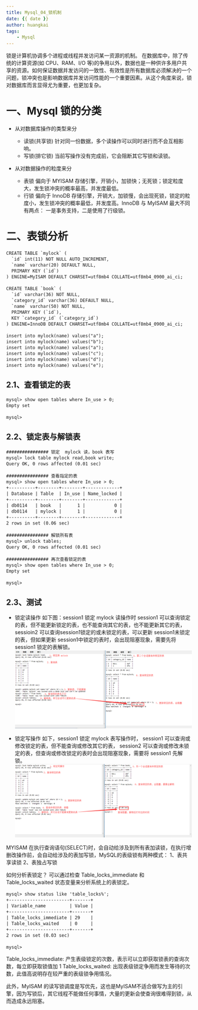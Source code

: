 ```yaml
---
title: Mysql_04_锁机制
date: {{ date }}
author: huangkai
tags:
    - Mysql
---
```


锁是计算机协调多个进程或线程并发访问某一资源的机制。
在数据库中，除了传统的计算资源(如 CPU、RAM、I/O 等)的争用以外，数据也是一种供许多用户共享的资源。如何保证数据并发访问的一致性、有效性是所有数据库必须解决的一个问题，锁冲突也是影响数据库并发访问性能的一个重要因素。从这个角度来说，锁对数据库而言显得尤为重要，也更加复杂。

# 一、Mysql 锁的分类 #

- 从对数据库操作的类型来分
	-	读锁(共享锁)
针对同一份数据，多个读操作可以同时进行而不会互相影响。
	-	写锁(排它锁)
当前写操作没有完成前，它会阻断其它写锁和读锁。

- 从对数据操作的粒度来分
	- 表锁
偏向于 MYISAM 存储引擎，开销小，加锁快；无死锁；锁定粒度大，发生锁冲突的概率最高，并发度最低。
	- 行锁
偏向于 InnoDB 存储引擎，开销大，加锁慢，会出现死锁，锁定的粒度小，发生锁冲突的概率最低，并发度高。InnoDB 与 MyISAM 最大不同有两点： 一是事务支持，二是使用了行级锁。

# 二、表锁分析 #

```
CREATE TABLE `mylock` (
  `id` int(11) NOT NULL AUTO_INCREMENT,
  `name` varchar(20) DEFAULT NULL,
  PRIMARY KEY (`id`)
) ENGINE=MyISAM DEFAULT CHARSET=utf8mb4 COLLATE=utf8mb4_0900_ai_ci;

CREATE TABLE `book` (
  `id` varchar(36) NOT NULL,
  `category_id` varchar(36) DEFAULT NULL,
  `name` varchar(50) NOT NULL,
  PRIMARY KEY (`id`),
  KEY `category_id` (`category_id`)
) ENGINE=InnoDB DEFAULT CHARSET=utf8mb4 COLLATE=utf8mb4_0900_ai_ci;

insert into mylock(name) values("a");
insert into mylock(name) values("b");
insert into mylock(name) values("a");
insert into mylock(name) values("c");
insert into mylock(name) values("d");
insert into mylock(name) values("e");

```
## 2.1、查看锁定的表 ##
```
mysql> show open tables where In_use > 0;
Empty set

mysql> 
```
## 2.2、锁定表与解锁表 ##
```
################ 锁定  mylock 读，book 表写
mysql> lock table mylock read,book write;
Query OK, 0 rows affected (0.01 sec)

################ 查看指定的表
mysql> show open tables where In_use > 0;
+----------+--------+--------+-------------+
| Database | Table  | In_use | Name_locked |
+----------+--------+--------+-------------+
| db0114   | book   |      1 |           0 |
| db0114   | mylock |      1 |           0 |
+----------+--------+--------+-------------+
2 rows in set (0.06 sec)

################ 解锁所有表
mysql> unlock tables; 
Query OK, 0 rows affected (0.01 sec)

################ 再次查看锁定的表
mysql> show open tables where In_use > 0;
Empty set

mysql> 
```

## 2.3、测试 ##

- 锁定读操作
如下图：session1 锁定 mylock 读操作时  session1 可以查询锁定的表，但不能更新锁定的表，也不能查询其它的表，也不能更新其它的表，sessioin2 可以查询session1锁定的或未锁定的表，可以更新 session1未锁定的表，但如果更新 session1中锁定的表时，会出现阻塞现象，需要先将session1 锁定的表解锁。
![](https://raw.githubusercontent.com/huankai/blog-resources/master/photos/Mysql/mysql_33.png)

- 锁定写操作
如下，session1 锁定 mylock 表写操作时， session1 可以查询或修改锁定的表，但不能查询或修改其它的表， session2 可以查询或修改未锁定的表，但查询或修改锁定的表时会出现阻塞现象，需要将 session1 先解锁。
![](https://raw.githubusercontent.com/huankai/blog-resources/master/photos/Mysql/mysql_34.png)

MYISAM 在执行查询语句(SELECT)时，会自动给涉及到所有表加读锁，在执行增删改操作前，会自动给涉及的表加写锁，MySQL的表级锁有两种模式：
1、表共享读锁
2、表独占写锁

如何分析表锁定？
可以通过检查 Table_locks_immediate 和 Table_locks_waited 状态变量来分析系统上的表锁定。

```
mysql> show status like 'table_locks%';
+-----------------------+-------+
| Variable_name         | Value |
+-----------------------+-------+
| Table_locks_immediate | 29    |
| Table_locks_waited    | 0     |
+-----------------------+-------+
2 rows in set (0.03 sec)

mysql> 
```
Table_locks_immediate: 产生表级锁定的次数，表示可以立即获取锁表的查询次数，每立即获取锁值加 1
Table_locks_waited:	出现表级锁定争用而发生等待的次数，此值高说明存在较严重的表级锁争用情况。

此外，MyISAM 的读写锁调度是写优先，这也是MyISAM不适合做写为主的引擎，因为写锁后，其它线程不能做任何事情，大量的更新会使查询很难得到锁，从而造成永远阻塞。


